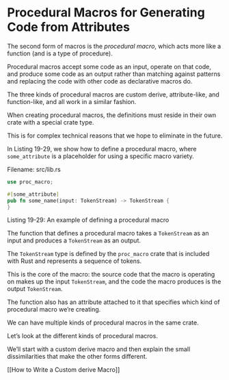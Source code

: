 # Procedural Macros for Generating Code from Attributes

The second form of macros is the *procedural macro*, which acts more like a function (and is a type of procedure).

Procedural macros accept some code as an input, operate on that code, and produce some code as an output rather than matching against patterns and replacing the code with other code as declarative macros do.

The three kinds of procedural macros are custom derive, attribute-like, and function-like, and all work in a similar fashion.



When creating procedural macros, the definitions must reside in their own crate with a special crate type.

This is for complex technical reasons that we hope to eliminate in the future.

In Listing 19-29, we show how to define a procedural macro, where `some_attribute` is a placeholder for using a specific macro variety.


Filename: src/lib.rs

```rust
use proc_macro;

#[some_attribute]
pub fn some_name(input: TokenStream) -> TokenStream {
}
```

Listing 19-29: An example of defining a procedural macro

The function that defines a procedural macro takes a `TokenStream` as an input and produces a `TokenStream` as an output.

The `TokenStream` type is defined by the `proc_macro` crate that is included with Rust and represents a sequence of tokens.

This is the core of the macro: the source code that the macro is operating on makes up the input `TokenStream`, and the code the macro produces is the output `TokenStream`.

The function also has an attribute attached to it that specifies which kind of procedural macro we’re creating.

We can have multiple kinds of procedural macros in the same crate.



Let’s look at the different kinds of procedural macros.

We’ll start with a custom derive macro and then explain the small dissimilarities that make the other forms different.



[[How to Write a Custom derive Macro]]
